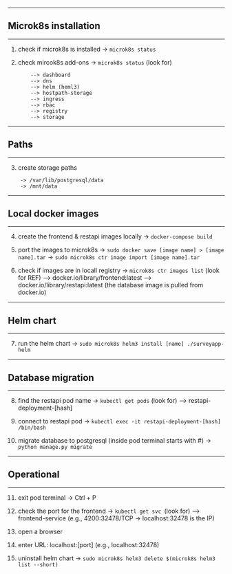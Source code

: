 ---------------------------------------------------
## Microk8s installation
---------------------------------------------------
1. check if microk8s is installed
    -> `microk8s status`

2. check mircok8s add-ons
    -> `microk8s status` (look for)
    ```
        --> dashboard
        --> dns
        --> helm (heml3)
        --> hostpath-storage
        --> ingress
        --> rbac
        --> registry
        --> storage
    ```
---------------------------------------------------
## Paths
---------------------------------------------------
3. create storage paths
```
    -> /var/lib/postgresql/data
    -> /mnt/data
```
---------------------------------------------------
## Local docker images
---------------------------------------------------
4. create the frontend & restapi images locally
    -> `docker-compose build`

5. port the images to microk8s
    -> `sudo docker save [image name] > [image name].tar`
    -> `sudo microk8s ctr image import [image name].tar`

6. check if images are in locall registry
    -> `microk8s ctr images list` (look for REF)
        --> docker.io/library/frontend:latest
        --> docker.io/library/restapi:latest
        (the database image is pulled from docker.io)

---------------------------------------------------
## Helm chart
---------------------------------------------------
7. run the helm chart
    -> `sudo microk8s helm3 install [name] ./surveyapp-helm`

---------------------------------------------------
## Database migration
---------------------------------------------------
8. find the restapi pod name
    -> `kubectl get pods` (look for)
        --> restapi-deployment-[hash]

9. connect to restapi pod
    -> `kubectl exec -it restapi-deployment-[hash] /bin/bash`

10. migrate database to postgresql (inside pod terminal starts with #)
    -> `python manage.py migrate`

---------------------------------------------------
## Operational
---------------------------------------------------
11. exit pod terminal
    -> Ctrl + P

12. check the port for the frontend
    -> `kubectl get svc `(look for)
        --> frontend-service (e.g., 4200:32478/TCP -> localhost:32478 is the IP)

13. open a browser

14. enter URL: localhost:[port] (e.g., localhost:32478)

15. uninstall helm chart
    -> `sudo microk8s helm3 delete $(microk8s helm3 list --short)`